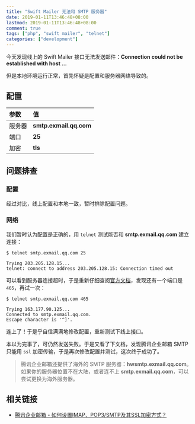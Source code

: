 ```yaml
---
title: "Swift Mailer 无法和 SMTP 服务器"
date: 2019-01-11T13:46:48+08:00
lastmod: 2019-01-11T13:46:48+08:00
comment: true
tags: ["php", "swift mailer", "telnet"]
categories: ["development"]
---
```


今天发现线上的 Swift Mailer 接口无法发送邮件：**Connection could not be established with host ...**

但是本地环境运行正常，首先怀疑是配置和服务器网络导致的。
<!--more-->

## 配置

| 参数 | 值
|:---|:---
| 服务器 | **smtp.exmail.qq.com**
| 端口 | **25**
| 加密 | **tls**

## 问题排查

### 配置

经过对比，线上配置和本地一致，暂时排除配置问题。

### 网络

我们暂时认为配置是正确的，用 `telnet` 测试能否和 **smtp.exmail.qq.com** 建立连接：

```
$ telnet smtp.exmail.qq.com 25

Trying 203.205.128.15...
telnet: connect to address 203.205.128.15: Connection timed out
```

可以看到服务器连接超时，于是重新仔细查阅[官方文档](#相关链接)，发现还有一个端口是 `465`，再试一次：

```
$ telnet smtp.exmail.qq.com 465

Trying 163.177.90.125...
Connected to smtp.exmail.qq.com.
Escape character is '^]'.
```

连上了！于是乎自信满满地修改配置，重新测试下线上接口。

本以为完事了，可仍然发送失败。于是又看了下文档，发现腾讯企业邮箱 SMTP 只能用 `ssl` 加密传输，于是再次修改配置并测试，这次终于成功了。

> 腾讯企业邮箱还提供了海外的 SMTP 服务器：**hwsmtp.exmail.qq.com**。
如果你的服务器位置不在大陆，或者连不上 **smtp.exmail.qq.com**，可以尝试更换为海外服务器。


## 相关链接

- [腾讯企业邮箱 - 如何设置IMAP、POP3/SMTP及其SSL加密方式？](https://service.exmail.qq.com/cgi-bin/help?subtype=1&id=28&no=1000585)